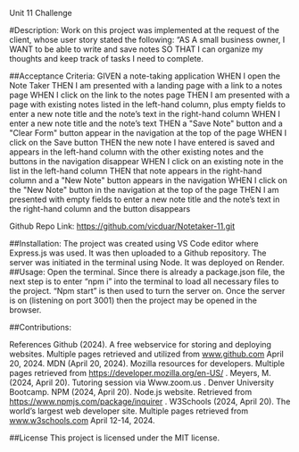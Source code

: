 Unit 11 Challenge
 
#Description:
Work on this project was implemented at the request of the client, whose user story stated the following: “AS A small business owner, I WANT to be able to write and save notes SO THAT I can organize my thoughts and keep track of tasks I need to complete.

##Acceptance Criteria:
GIVEN a note-taking application
WHEN I open the Note Taker
THEN I am presented with a landing page with a link to a notes page
WHEN I click on the link to the notes page
THEN I am presented with a page with existing notes listed in the left-hand column, plus empty fields to enter a new note title and the note’s text in the right-hand column
WHEN I enter a new note title and the note’s text
THEN a "Save Note" button and a "Clear Form" button appear in the navigation at the top of the page
WHEN I click on the Save button
THEN the new note I have entered is saved and appears in the left-hand column with the other existing notes and the buttons in the navigation disappear
WHEN I click on an existing note in the list in the left-hand column
THEN that note appears in the right-hand column and a "New Note" button appears in the navigation
WHEN I click on the "New Note" button in the navigation at the top of the page
THEN I am presented with empty fields to enter a new note title and the note’s text in the right-hand column and the button disappears

Github Repo Link:
https://github.com/vicduar/Notetaker-11.git

##Installation:
The project was created using VS Code editor where Express.js was used. It was then uploaded to a Github repository. The server was initiated in the terminal using Node. It was deployed on Render.
##Usage:
Open the terminal. Since there is already a package.json file, the next step is to enter “npm i” into the terminal to load all necessary files to the project. “Npm start” is then used to turn the server on. Once the server is on (listening on port 3001) then the project may be opened in the browser.

##Contributions:

References
Github (2024). A free webservice for storing and deploying websites. Multiple pages retrieved and utilized from www.github.com April 20, 2024.
MDN (April 20, 2024). Mozilla resources for developers. Multiple pages retrieved from https://developer.mozilla.org/en-US/ .
Meyers, M. (2024, April 20). Tutoring session via Www.zoom.us . Denver University Bootcamp.
NPM (2024, April 20). Node.js website. Retrieved from https://www.npmjs.com/package/inquirer .
W3Schools (2024, April 20). The world’s largest web developer site. Multiple pages retrieved from www.w3schools.com April 12-14, 2024.

##License
This project is licensed under the MIT license.
